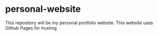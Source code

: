 # personal-website

This repository will be my personal portfolio website. This website uses Github Pages for hosting.
